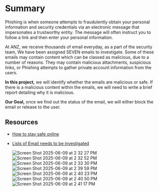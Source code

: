 # Summary
Phishing is when someone attempts to fraudulently obtain your personal information and security credentials via an electronic message that impersonates a trustworthy entity. The message will often instruct you to follow a link and then enter your personal information. 

At ANZ, we receive thousands of email everyday, as a part of the security team, We have been assigned SEVEN emails to investigate. Some of these emails may contain content which can be classed as malicious, due to a number of reasons. They may contain malicious attachments, suspicious links, or Phishing attempts to gather private account information from the users. 

**In this project,** we will identify whether the emails are malicious or safe. If there is a malicious content within the emails, we will need to write a brief report detailing why it is malicious.

**Our Goal,**  once we find out the status of the email, we will either block the email or release to the user.

## Resources
* [How to stay safe online](https://www.anz.com.au/security/protect-yourself/online/)
* [Lists of Email needs to be investigated](https://cdn.theforage.com/vinternships/companyassets/AKkAyEwWc8wjPxx9n/Emails%20to%20Investigate.pdf)

  ![Screen Shot 2025-06-09 at 2 32 27 PM](https://github.com/user-attachments/assets/227dc28f-8456-4716-a0fb-1ef9f8803a8e)
  ![Screen Shot 2025-06-09 at 2 32 52 PM](https://github.com/user-attachments/assets/5769c727-268e-434e-aa4d-ceaffadb27a0)
  ![Screen Shot 2025-06-09 at 2 33 30 PM](https://github.com/user-attachments/assets/3f57fde7-9382-43dc-a126-4aaf073b9ff2)
  ![Screen Shot 2025-06-09 at 2 39 59 PM](https://github.com/user-attachments/assets/2457f374-c908-4b3d-b388-9d8748718c6c)
  ![Screen Shot 2025-06-09 at 2 40 23 PM](https://github.com/user-attachments/assets/6296b650-c513-49bc-982d-c1ad1435bdaf)
  ![Screen Shot 2025-06-09 at 2 40 50 PM](https://github.com/user-attachments/assets/9188bf8e-e840-40c4-9a43-a369c8eb3910)
  ![Screen Shot 2025-06-09 at 2 41 17 PM](https://github.com/user-attachments/assets/a188ecd5-b177-47d9-aec3-c7ebbeae5bba)






